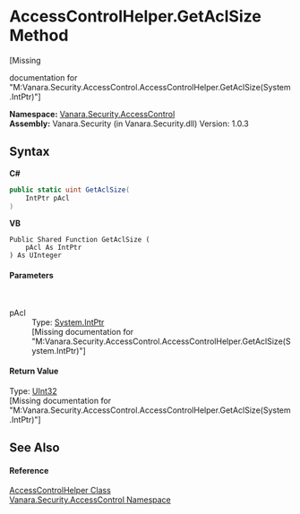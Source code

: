 # AccessControlHelper.GetAclSize Method 
 

\[Missing <summary> documentation for "M:Vanara.Security.AccessControl.AccessControlHelper.GetAclSize(System.IntPtr)"\]

**Namespace:**&nbsp;<a href="62a937f8-234b-6e15-2f22-272a8ae206a7">Vanara.Security.AccessControl</a><br />**Assembly:**&nbsp;Vanara.Security (in Vanara.Security.dll) Version: 1.0.3

## Syntax

**C#**<br />
``` C#
public static uint GetAclSize(
	IntPtr pAcl
)
```

**VB**<br />
``` VB
Public Shared Function GetAclSize ( 
	pAcl As IntPtr
) As UInteger
```


#### Parameters
&nbsp;<dl><dt>pAcl</dt><dd>Type: <a href="http://msdn2.microsoft.com/en-us/library/5he14kz8" target="_blank">System.IntPtr</a><br />\[Missing <param name="pAcl"/> documentation for "M:Vanara.Security.AccessControl.AccessControlHelper.GetAclSize(System.IntPtr)"\]</dd></dl>

#### Return Value
Type: <a href="http://msdn2.microsoft.com/en-us/library/ctys3981" target="_blank">UInt32</a><br />\[Missing <returns> documentation for "M:Vanara.Security.AccessControl.AccessControlHelper.GetAclSize(System.IntPtr)"\]

## See Also


#### Reference
<a href="481af0cb-3c08-3c93-e448-e028e740de95">AccessControlHelper Class</a><br /><a href="62a937f8-234b-6e15-2f22-272a8ae206a7">Vanara.Security.AccessControl Namespace</a><br />
